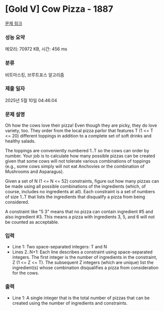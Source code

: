 # [Gold V] Cow Pizza - 1887 

[문제 링크](https://www.acmicpc.net/problem/1887) 

### 성능 요약

메모리: 70972 KB, 시간: 456 ms

### 분류

비트마스킹, 브루트포스 알고리즘

### 제출 일자

2025년 5월 10일 04:46:04

### 문제 설명

<p>Oh how the cows love their pizza! Even though they are picky, they do love variety, too. They order from the local pizza parlor that features T (1 <= T <= 20) different toppings in addition to a complete set of soft drinks and healthy salads.</p>

<p>The toppings are conveniently numbered 1..T so the cows can order by number. Your job is to calculate how many possible pizzas can be created given that some cows will not tolerate various combinations of toppings (e.g., some cows simply will not eat Anchovies or the combination of Mushrooms and Asparagus).</p>

<p>Given a set of N (1 <= N <= 52) constraints, figure out how many pizzas can be made using all possible combinations of the ingredients (which, of course, includes no ingredients at all). Each constraint is a set of numbers of size 1..T that lists the ingredients that disqualify a pizza from being considered.</p>

<p>A constraint like "5 3" means that no pizza can contain ingredient #5 and also ingredient #3. This means a pizza with ingredients 3, 5, and 6 will not be counted as acceptable.</p>

### 입력 

 <ul>
	<li>Line 1: Two space-separated integers: T and N</li>
	<li>Lines 2..N+1: Each line describes a constraint using space-separated integers. The first integer is the number of ingredients in the constraint, Z (1 <= Z <= T). The subsequent Z integers (which are unique) list the ingredient(s) whose combination disqualifies a pizza from consideration for the cows.</li>
</ul>

### 출력 

 <ul>
	<li>Line 1: A single integer that is the total number of pizzas that can be created using the number of ingredients and constraints.</li>
</ul>

